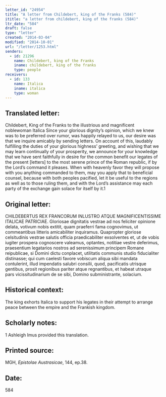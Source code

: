 ```yaml
---
letter_id: "24954"
title: "A letter from Childebert, king of the Franks (584)"
ititle: "a letter from childebert, king of the franks (584)"
ltr_date: "584"
draft: false
type: "letter"
created: "2014-03-04"
modified: "2014-10-01"
url: "/letter/1253.html"
senders:
  - id: 21296
    name: Childebert, king of the Franks
    iname: childebert, king of the franks
    type: people
receivers:
  - id: 133
    name: Italica
    iname: italica
    type: woman
---
```

<h2> Translated letter:</h2>Childebert, King of the Franks to the illustrious and magnificent noblewoman Italica
Since your glorious dignity’s opinion, which we knew was to be preferred over rumor, was happily relayed to us, our desire was that we inquire amicably by sending letters.  On account of this, laudably fulfilling the duties of your glorious highness’ greeting, and wishing that we may learn continually of your prosperity, we announce for your knowledge that we have sent faithfully in desire for the common benefit our legates of the present [letters] to the most serene prince of the Roman republic, if by the Lord’s command it pleases.  When with heavenly favor they will propose with you anything commanded to them, may you apply that to beneficial counsel, because with both peoples pacified, let it be useful to the regions as well as to those ruling them, and with the Lord’s assistance may each party of the exchange gain solace for itself by it.1
<h2 class="mt-4"> Original letter:</h2>CHILDEBERTUS REX FRANCORUM INLUSTRO ATQUE MAGNIFICENTISSIME ITALICAE PATRICIAE.
Gloriosae dignitatis vestrae ad nos feliciter opinione delata, votivum nobis extitit, quam praeferri fama cognovimus, ut commeantibus litteris amicabiliter inquiramus. Quapropter gloriose celsitudinis vestrae salutis officia praedicabiliter exsolventes et, ut de vobis iugiter prospera cognoscere valeamus, optantes, notitiae vestre deferimus, praesentium legatarios nostros ad serenissimum principem Romane reipublicae, si Domini dictu conplacet, utilitatis communis studio fiducialiter distinasse; qui cum caelesti favore vobiscum aliqua sibi mandata contulerint, illud impendatis salubri consilii, quod, pacificatis utrisque gentibus, prosit regionibus pariter atque regnantibus, et habeat utraque pars vicissitudinarium de se sibi, Domino subministrante, solacium.
<h2 class="mt-4"> Historical context:</h2>The king exhorts Italica to support his legates in their attempt to arrange peace between the empire and the Frankish kingdom.
<h2 class="mt-4"> Scholarly notes:</h2>1 Ashleigh Imus provided this translation.
<h2 class="mt-4"> Printed source:</h2><p>MGH,<em> Epistolae Austrasicae</em>, 144, ep.38.</p><h2 class="mt-4"> Date:</h2>584